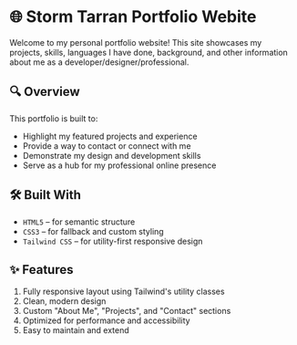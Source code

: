 # 🌐 Storm Tarran Portfolio Webite
Welcome to my personal portfolio website! This site showcases my projects, skills, languages I have done, background, and other information about me as a developer/designer/professional.

## 🔍 Overview
This portfolio is built to:
- Highlight my featured projects and experience
- Provide a way to contact or connect with me
- Demonstrate my design and development skills
- Serve as a hub for my professional online presence

## 🛠 Built With
- `HTML5` – for semantic structure
- `CSS3` – for fallback and custom styling
- `Tailwind CSS` – for utility-first responsive design

## ✨ Features
1. Fully responsive layout using Tailwind's utility classes
2. Clean, modern design
3. Custom "About Me", "Projects", and "Contact" sections
4. Optimized for performance and accessibility
5. Easy to maintain and extend
